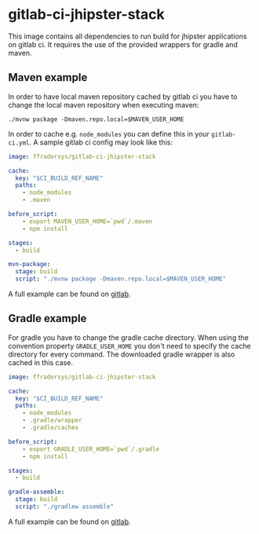 # gitlab-ci-jhipster-stack

This image contains all dependencies to run build for jhipster applications on
gitlab ci. It requires the use of the provided wrappers for gradle and maven.

## Maven example

In order to have local maven repository cached by gitlab ci you have to change
the local maven repository when executing maven:

```
./mvnw package -Dmaven.repo.local=$MAVEN_USER_HOME
```
In order to cache e.g. ``node_modules`` you can define this in your ``gitlab-ci.yml``.
A sample gitlab ci config may look like this:

```yml
image: ffradorsys/gitlab-ci-jhipster-stack

cache:
  key: "$CI_BUILD_REF_NAME"
  paths:
    - node_modules
    - .maven

before_script:
    - export MAVEN_USER_HOME=`pwd`/.maven
    - npm install

stages:
  - build

mvn-package:
  stage: build
  script: "./mvnw package -Dmaven.repo.local=$MAVEN_USER_HOME"
```

A full example can be found on [gitlab](https://gitlab.com/atomfrede/jhipster-ci-example-maven).

## Gradle example

For gradle you have to change the gradle cache directory. When using the convention property ``GRADLE_USER_HOME`` you don't need to
specify the cache directory for every command. The downloaded gradle wrapper is also cached in this case.

```yml
image: ffradorsys/gitlab-ci-jhipster-stack

cache:
  key: "$CI_BUILD_REF_NAME"
  paths:
    - node_modules
    - .gradle/wrapper
    - .gradle/caches

before_script:
    - export GRADLE_USER_HOME=`pwd`/.gradle
    - npm install

stages:
  - build

gradle-assemble:
  stage: build
  script: "./gradlew assemble"
```

A full example can be found on [gitlab](https://gitlab.com/atomfrede/jhipster-ci-example-gradle).
